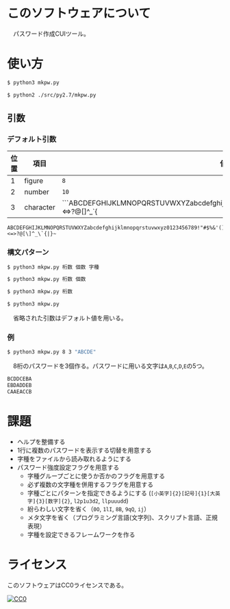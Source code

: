 # このソフトウェアについて

　パスワード作成CUIツール。

# 使い方

```bash
$ python3 mkpw.py
```
```bash
$ python2 ./src/py2.7/mkpw.py
```

## 引数

### デフォルト引数

位置|項目|値
----|----|--
1|figure|`8`
2|number|`10`
3|character|```ABCDEFGHIJKLMNOPQRSTUVWXYZabcdefghijklmnopqrstuvwxyz0123456789!"#$%&'()*+,-./:;<=>?@[\]^_\`{|}~```

```
ABCDEFGHIJKLMNOPQRSTUVWXYZabcdefghijklmnopqrstuvwxyz0123456789!"#$%&'()*+,-./:;<=>?@[\]^_\`{|}~
```

### 構文パターン

```bash
$ python3 mkpw.py 桁数 個数 字種
```
```bash
$ python3 mkpw.py 桁数 個数
```
```bash
$ python3 mkpw.py 桁数
```
```bash
$ python3 mkpw.py
```

　省略された引数はデフォルト値を用いる。

### 例

```bash
$ python3 mkpw.py 8 3 "ABCDE"
```

　8桁のパスワードを3個作る。パスワードに用いる文字は`A`,`B`,`C`,`D`,`E`の5つ。

```bash
BCDDCEBA
EBDADDEB
CAAEACCB
```

# 課題

* ヘルプを整備する
* 1行に複数のパスワードを表示する切替を用意する
* 字種をファイルから読み取れるようにする
* パスワード強度設定フラグを用意する
    * 字種グループごとに使うか否かのフラグを用意する
    * 必ず複数の文字種を併用するフラグを用意する
    * 字種ごとにパターンを指定できるようにする (`[小英字]{2}[記号]{1}[大英字]{3}[数字]{2}`, `l2p1u3d2`, `llpuuudd`)
    * 紛らわしい文字を省く（`0O`, `1lI`, `8B`, `9qQ`, `ij`）
    * メタ文字を省く（プログラミング言語(文字列)、スクリプト言語、正規表現）
    * 字種を設定できるフレームワークを作る

# ライセンス

このソフトウェアはCC0ライセンスである。

[![CC0](http://i.creativecommons.org/p/zero/1.0/88x31.png "CC0")](http://creativecommons.org/publicdomain/zero/1.0/deed.ja)
